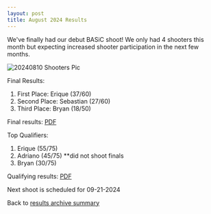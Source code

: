 ```yaml
---
layout: post
title: August 2024 Results
---
```


We've finally had our debut BASiC shoot! We only had 4 shooters this month but expecting increased shooter participation in the next few months.

![20240810 Shooters Pic]({{site.baseurl}}/assets/images/20240810-shooters-pic.jpg)

Final Results:
1. First Place: Erique (37/60)
2. Second Place: Sebastian (27/60)
3. Third Place: Bryan (18/50)

Final results: <a href="/results-archive/20240810-finals-results.pdf" target="_blank" rel="noreferrer noopener">PDF</a>

Top Qualifiers:
1. Erique (55/75)
2. Adriano (45/75) **did not shoot finals
3. Bryan (30/75)

Qualifying results: <a href="/results-archive/20240810-quali-results.pdf">PDF</a>

Next shoot is scheduled for 09-21-2024

Back to <a href="/blog.html">results archive summary</a>
